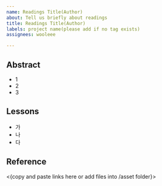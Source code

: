 ```yaml
---
name: Readings Title(Author)
about: Tell us briefly about readings
title: Readings Title(Author)
labels: project name(please add if no tag exists)
assignees: wooleee

---
```



<h2>Abstract</h2>

- 1
- 2
- 3
<h2>Lessons</h2>

- 가
- 나
- 다

<h2>Reference</h2>

<{copy and paste links here or add files into /asset folder}>
